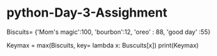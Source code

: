 # python-Day-3-Assighment
Biscuits= {'Mom's magic':100, 'bourbon':12, 'oreo' : 88, 'good day' :55}
 
Keymax = max(Biscuits, key= lambda x: Buscuits[x])
print(Keymax)
